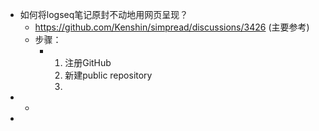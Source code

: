 - 如何将logseq笔记原封不动地用网页呈现？
	- https://github.com/Kenshin/simpread/discussions/3426 (主要参考)
	- 步骤：
		- 1. 注册GitHub
		  2. 新建public repository
		  3.
-
	-
-